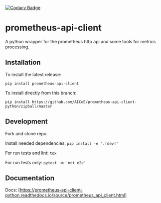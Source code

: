 [![Codacy Badge](https://api.codacy.com/project/badge/Grade/7d838be9b51e4daaa20be1772f5c9ad2)](https://www.codacy.com/manual/4n4nd/prometheus-api-client-python?utm_source=github.com&amp;utm_medium=referral&amp;utm_content=AICoE/prometheus-api-client-python&amp;utm_campaign=Badge_Grade)
# prometheus-api-client

A python wrapper for the prometheus http api and some tools for metrics processing.

## Installation
To install the latest release: 

`pip install prometheus-api-client`

To install directly from this branch:

`pip install https://github.com/AICoE/prometheus-api-client-python/zipball/master`

## Development
Fork and clone repo.

Install needed dependencies:
`pip install -e '.[dev]'`

For run tests and lint:
`tox`
 
 For run tests only:
 `pytest -m 'not e2e'`

## Documentation

Docs: [https://prometheus-api-client-python.readthedocs.io/source/prometheus_api_client.html]
